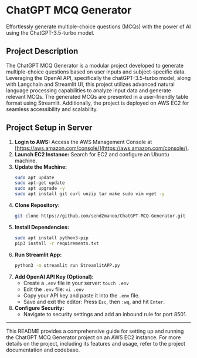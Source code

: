 # ChatGPT MCQ Generator

Effortlessly generate multiple-choice questions (MCQs) with the power of AI using the ChatGPT-3.5-turbo model.

## Project Description

The ChatGPT MCQ Generator is a modular project developed to generate multiple-choice questions based on user inputs and subject-specific data. Leveraging the OpenAI API, specifically the chatGPT-3.5-turbo model, along with Langchain and Streamlit UI, this project utilizes advanced natural language processing capabilities to analyze input data and generate relevant MCQs. The generated MCQs are presented in a user-friendly table format using Streamlit. Additionally, the project is deployed on AWS EC2 for seamless accessibility and scalability.

## Project Setup in Server

1. **Login to AWS:** Access the AWS Management Console at [https://aws.amazon.com/console/](https://aws.amazon.com/console/).
2. **Launch EC2 Instance:** Search for EC2 and configure an Ubuntu machine.
3. **Update the Machine:**
    ```bash
    sudo apt update
    sudo apt-get update
    sudo apt upgrade -y
    sudo apt install git curl unzip tar make sudo vim wget -y
    ```
4. **Clone Repository:**
    ```bash
    git clone https://github.com/send2manoo/ChatGPT-MCQ-Generator.git
    ```
5. **Install Dependencies:**
    ```bash
    sudo apt install python3-pip
    pip3 install -r requirements.txt
    ```
6. **Run Streamlit App:**
    ```bash
    python3 -m streamlit run StreamlitAPP.py
    ```
7. **Add OpenAI API Key (Optional):**
    - Create a `.env` file in your server: `touch .env`
    - Edit the `.env` file: `vi .env`
    - Copy your API key and paste it into the `.env` file.
    - Save and exit the editor: Press `Esc`, then `:wq`, and hit `Enter`.
8. **Configure Security:**
    - Navigate to security settings and add an inbound rule for port 8501.

---

This README provides a comprehensive guide for setting up and running the ChatGPT MCQ Generator project on an AWS EC2 instance. For more details on the project, including its features and usage, refer to the project documentation and codebase.
